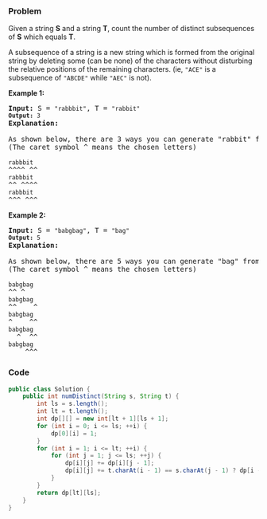### Problem
<p>Given a string <strong>S</strong> and a string <strong>T</strong>, count the number of distinct subsequences of <strong>S</strong> which equals <strong>T</strong>.</p>

<p>A subsequence of a string is a new string which is formed from the original string by deleting some (can be none) of the characters without disturbing the relative positions of the remaining characters. (ie, <code>&quot;ACE&quot;</code> is a subsequence of <code>&quot;ABCDE&quot;</code> while <code>&quot;AEC&quot;</code> is not).</p>

<p><strong>Example 1:</strong></p>

<pre>
<strong>Input: </strong>S = <code>&quot;rabbbit&quot;</code>, T = <code>&quot;rabbit&quot;
<strong>Output:</strong>&nbsp;3
</code><strong>Explanation:
</strong>
As shown below, there are 3 ways you can generate &quot;rabbit&quot; from S.
(The caret symbol ^ means the chosen letters)

<code>rabbbit</code>
^^^^ ^^
<code>rabbbit</code>
^^ ^^^^
<code>rabbbit</code>
^^^ ^^^
</pre>

<p><strong>Example 2:</strong></p>

<pre>
<strong>Input: </strong>S = <code>&quot;babgbag&quot;</code>, T = <code>&quot;bag&quot;
<strong>Output:</strong>&nbsp;5
</code><strong>Explanation:
</strong>
As shown below, there are 5 ways you can generate &quot;bag&quot; from S.
(The caret symbol ^ means the chosen letters)

<code>babgbag</code>
^^ ^
<code>babgbag</code>
^^    ^
<code>babgbag</code>
^    ^^
<code>babgbag</code>
  ^  ^^
<code>babgbag</code>
    ^^^
</pre>


### Code
```java
public class Solution {
    public int numDistinct(String s, String t) {
        int ls = s.length();
        int lt = t.length();
        int dp[][] = new int[lt + 1][ls + 1];
        for (int i = 0; i <= ls; ++i) {
            dp[0][i] = 1;
        }
        for (int i = 1; i <= lt; ++i) {
            for (int j = 1; j <= ls; ++j) {
                dp[i][j] += dp[i][j - 1];
                dp[i][j] += t.charAt(i - 1) == s.charAt(j - 1) ? dp[i - 1][j - 1] : 0;
            }
        }
        return dp[lt][ls];
    }
}
```
